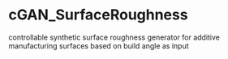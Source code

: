 # cGAN_SurfaceRoughness
controllable synthetic surface roughness generator for additive manufacturing surfaces based on build angle as input
